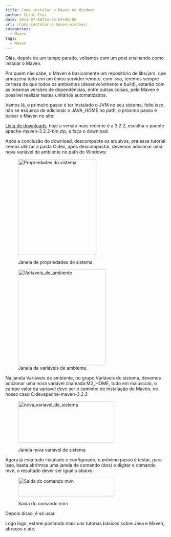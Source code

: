```yaml
---
title: Como instalar o Maven no Windows
author: Cezar Cruz
date: 2014-07-08T14:38:57+00:00
url: /como-instalar-o-maven-windows/
categories:
  - Maven
tags:
  - Maven
---
```

Olás, depois de um tempo parado, voltamos com um post ensinando como instalar o Maven.

Pra quem não sabe, o Maven é basicamente um repositório de libs/jars, que armazena tudo em um único servidor remoto, com isso, teremos sempre certeza de que todos os ambientes (desenvolvimento e build), estarão com as mesmas versões de dependências, entre outras coisas, pelo Maven é possível realizar testes unitários automatizados.

Vamos lá, o primeiro passo é ter instalado o JVM no seu sistema, feito isso, não se esqueça de adicionar o JAVA_HOME no path, o próximo passo é baixar o Maven no site:

[Lista de downloads][1], hoje a versão mais recente é a 3.2.2, escolha o pacote apache-maven-3.2.2-bin.zip, e faça o download.

Após a conclusão do download, descompacte os arquivos, pra esse tutorial iremos utilizar a pasta C:dev, após descompactar, devemos adicionar uma nova variável de ambiente no path do Windows:<figure id="attachment_379" style="width: 244px" class="wp-caption aligncenter">

[<img class="wp-image-379 size-medium" src="https://res.cloudinary.com/cezarcruz-com-br/image/upload/h_300,w_244/v1454457569/Propriedades-do-sistema_bs5ku1.png" alt="Propriedades do sistema" width="244" height="300" />][2]<figcaption class="wp-caption-text">Janela de propriedades do sistema</figcaption></figure> <figure id="attachment_380" style="width: 273px" class="wp-caption aligncenter">[<img class="wp-image-380 size-medium" src="https://res.cloudinary.com/cezarcruz-com-br/image/upload/h_300,w_273/v1454457567/Variaveis_de_ambiente_enmiij.png" alt="Variaveis_de_ambiente" width="273" height="300" />][3]<figcaption class="wp-caption-text">Janela de variáveis de ambiente.</figcaption></figure>

Na janela Variáveis de ambiente, no grupo Variáveis do sistema, devemos adicionar uma nova variável chamada M2_HOME, tudo em maiúsculo, o campo valor da variavel deve ser o caminho de instalação do Maven, no nosso caso C:devapache-maven-3.2.2<figure id="attachment_381" style="width: 300px" class="wp-caption aligncenter">

[<img class="wp-image-381 size-medium" src="https://cezarcruz.com.br/wp-content/uploads/2014/07/nova_variavel_de_sistema-300x129.png" alt="nova_variavel_de_sistema" width="300" height="129" />][4]<figcaption class="wp-caption-text">Janela nova variável de sistema</figcaption></figure>

Agora já está tudo instalado e configurado, o próximo passo é testar, para isso, basta abrirmos uma janela de comando (dos) e digitar o comando mvn, o resultado dever ser igual o abaixo:<figure id="attachment_382" style="width: 300px" class="wp-caption aligncenter">

[<img class="size-medium wp-image-382" src="https://cezarcruz.com.br/wp-content/uploads/2014/07/tela_comando_mvn-300x58.png" alt="Saida do comando mvn" width="300" height="58" />][5]<figcaption class="wp-caption-text">Saida do comando mvn</figcaption></figure>

Depois disso, é só usar.

Logo logo, estarei postando mais uns tutorias básicos sobre Java e Maven, abraços e até.

 [1]: http://maven.apache.org/download.cgi
 [2]: https://res.cloudinary.com/cezarcruz-com-br/image/upload/v1454457569/Propriedades-do-sistema_bs5ku1.png
 [3]: https://res.cloudinary.com/cezarcruz-com-br/image/upload/v1454457567/Variaveis_de_ambiente_enmiij.png
 [4]: https://cezarcruz.com.br/wp-content/uploads/2014/07/nova_variavel_de_sistema.png
 [5]: https://cezarcruz.com.br/wp-content/uploads/2014/07/tela_comando_mvn.png